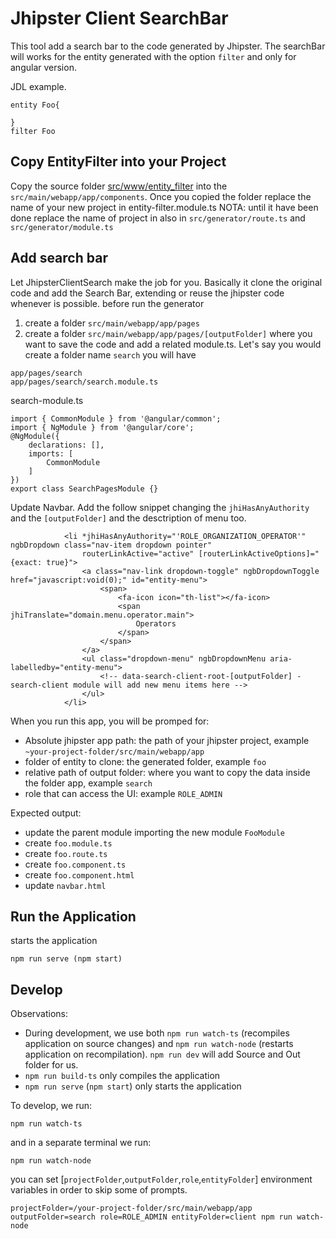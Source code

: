 # Jhipster Client SearchBar 
This tool add a search bar to the code generated by Jhipster.  The searchBar will works for the entity generated with the option `filter` and only for angular version.

JDL example.
````
entity Foo{

}
filter Foo
````

## Copy EntityFilter into your Project
Copy the source folder [src/www/entity_filter](https://github.com/donateoa/jhipster-client-search/tree/master/src) into the `src/main/webapp/app/components`. Once you copied the folder replace the name of your new project in entity-filter.module.ts
NOTA: until it have been done replace the name of project in also in
`src/generator/route.ts` and `src/generator/module.ts`

## Add search bar
Let JhipsterClientSearch make the job for you. Basically it clone the original code and add the Search Bar, extending or reuse the jhipster code whenever is possible.
before run the generator 
1. create a folder `src/main/webapp/app/pages` 
2. create a folder `src/main/webapp/app/pages/[outputFolder]` where you want to save the code and add a related module.ts. Let's say you would create a folder name `search` you will have
```
app/pages/search
app/pages/search/search.module.ts
```
search-module.ts
````
import { CommonModule } from '@angular/common';
import { NgModule } from '@angular/core';
@NgModule({
    declarations: [],
    imports: [
        CommonModule
    ]
})
export class SearchPagesModule {}

````
Update Navbar. Add the follow snippet changing the `jhiHasAnyAuthority` and the `[outputFolder]` and the desctription of menu too.
```
            <li *jhiHasAnyAuthority="'ROLE_ORGANIZATION_OPERATOR'" ngbDropdown class="nav-item dropdown pointer"
                routerLinkActive="active" [routerLinkActiveOptions]="{exact: true}">
                <a class="nav-link dropdown-toggle" ngbDropdownToggle href="javascript:void(0);" id="entity-menu">
                    <span>
                        <fa-icon icon="th-list"></fa-icon>
                        <span jhiTranslate="domain.menu.operator.main">
                            Operators
                        </span>
                    </span>
                </a>
                <ul class="dropdown-menu" ngbDropdownMenu aria-labelledby="entity-menu">
                    <!-- data-search-client-root-[outputFolder] - search-client module will add new menu items here -->
                </ul>
            </li>
```

When you run this app, you will be promped for:
- Absolute jhipster app path: the path of your jhipster project, example `~your-project-folder/src/main/webapp/app`
- folder of entity to clone: the generated folder, example `foo`
- relative path of output folder: where you want to copy the data inside the folder app, example `search`
- role that can access the UI: example `ROLE_ADMIN`

Expected output:
- update the parent module importing the new module `FooModule`
- create `foo.module.ts` 
- create `foo.route.ts`
- create `foo.component.ts`
- create `foo.component.html`
- update `navbar.html`

## Run the Application
starts the application
````
npm run serve (npm start)
````

## Develop

Observations:

- During development, we use both `npm run watch-ts` (recompiles application on source changes) and `npm run watch-node` (restarts application on recompilation). `npm run dev` will add Source and Out folder for us.
- `npm run build-ts` only compiles the application
- `npm run serve` (`npm start`) only starts the application

To develop, we run:

```
npm run watch-ts
```

and in a separate terminal we run:
````
npm run watch-node
````
you can set [`projectFolder`,`outputFolder`,`role`,`entityFolder`] environment variables in order to skip some of prompts.
````
projectFolder=/your-project-folder/src/main/webapp/app outputFolder=search role=ROLE_ADMIN entityFolder=client npm run watch-node
````
